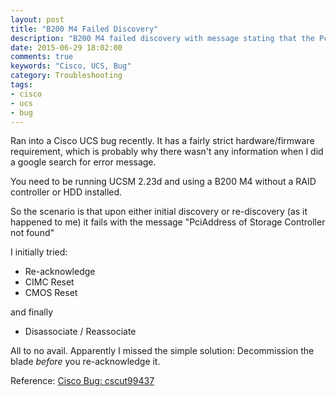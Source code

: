 ```yaml
---
layout: post
title: "B200 M4 Failed Discovery"
description: "B200 M4 failed discovery with message stating that the PciAddress of the Storage Controller was not found"
date: 2015-06-29 18:02:00
comments: true
keywords: "Cisco, UCS, Bug"
category: Troubleshooting
tags:
- cisco
- ucs
- bug
---
```


Ran into a Cisco UCS bug recently. It has a fairly strict hardware/firmware requirement, which is probably why there wasn't any information when I did a google search for error message.

You need to be running UCSM 2.23d and using a B200 M4 without a RAID controller or HDD installed.

So the scenario is that upon either initial discovery or re-discovery (as it happened to me) it fails with the message "PciAddress of Storage Controller not found"

I initially tried:

* Re-acknowledge
* CIMC Reset
* CMOS Reset

and finally

- Disassociate / Reassociate

All to no avail. Apparently I missed the simple solution: Decommission the blade *before* you re-acknowledge it.

Reference: [Cisco Bug: cscut99437](https://tools.cisco.com/bugsearch/bug/cscut99437)